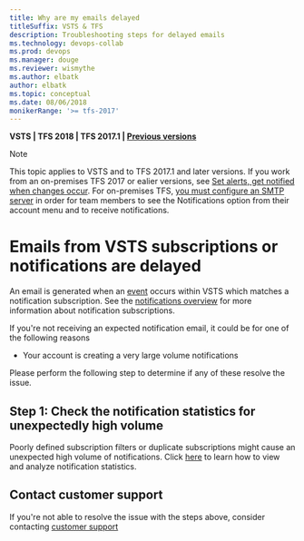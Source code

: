 ```yaml
---
title: Why are my emails delayed
titleSuffix: VSTS & TFS 
description: Troubleshooting steps for delayed emails
ms.technology: devops-collab
ms.prod: devops
ms.manager: douge
ms.reviewer: wismythe
ms.author: elbatk
author: elbatk
ms.topic: conceptual
ms.date: 08/06/2018  
monikerRange: '>= tfs-2017'
---
```


<b>VSTS | TFS 2018 | TFS 2017.1 | [Previous versions](../work/track/alerts-and-notifications.md)</b> 

> [!NOTE]  
> This topic applies to VSTS and to TFS 2017.1 and later versions. If you work from an on-premises TFS 2017 or ealier versions, see [Set alerts, get notified when changes occur](../work/track/alerts-and-notifications.md). For on-premises TFS, [you must configure an SMTP server](/tfs/server/admin/setup-customize-alerts) in order for team members to see the Notifications option from their account menu and to receive notifications.

# Emails from VSTS subscriptions or notifications are delayed
An email is generated when an [event](oob-supported-event-types.md) occurs within VSTS which matches a notification subscription. See the [notifications overview](about-notifications.md) for more information about notification subscriptions.

If you're not receiving an expected notification email, it could be for one of the following reasons
* Your account is creating a very large volume notifications

Please perform the following step to determine if any of these resolve the issue.

## Step 1: Check the notification statistics for unexpectedly high volume
Poorly defined subscription filters or duplicate subscriptions might cause an unexpected high volume of notifications.  Click [here](howto-view-acount-notification-statistics.md) to learn how to view and analyze notification statistics.

## Contact customer support
If you're not able to resolve the issue with the steps above, consider contacting [customer support](troubleshoot-contact-support.md)